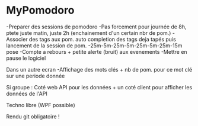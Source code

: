 # MyPomodoro

-Preparer des sessions de pomodoro
-Pas forcement pour journée de 8h, ptete juste matin, juste 2h (enchainement d'un certain nbr de pom.)
-Associer des tags aux pom. auto completion des tags deja tapés puis lancement de la session de pom.
-25m-5m-25m-5m-25m-5m-25m-15m pose
-Compte a rebours + petite alerte (bruit) aux evenements
-Mettre en pause le logiciel

Dans un autre ecran
-Affichage des mots clés + nb de pom. pour ce mot clé sur une periode donnée

Si groupe : Coté web API pour les données + un coté client pour afficher les données de l'API

Techno libre (WPF possible)

Rendu git obligatoire !
